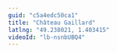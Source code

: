 ```yaml
---
guid: "c5a4edc50ca1"
title: "Château Gaillard"
latlng: "49.238021, 1.403415"
videoId: "lb-nsnbUBQ4" 
---
```

